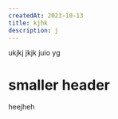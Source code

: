 ```yaml
---
createdAt: 2023-10-13
title: kjhk
description: j
---
```

ukjkj jkjk juio yg

# smaller header

heejheh